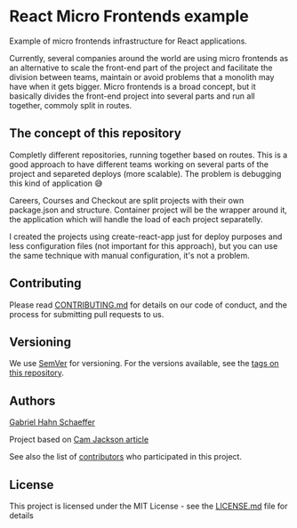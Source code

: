 # React Micro Frontends example

Example of micro frontends infrastructure for React applications.

Currently, several companies around the world are using micro frontends as an alternative to scale the front-end part of the project and facilitate the division between teams, maintain or avoid problems that a monolith may have when it gets bigger.
Micro frontends is a broad concept, but it basically divides the front-end project into several parts and run all together, commoly split in routes.

## The concept of this repository

Completly different repositories, running together based on routes. This is a good approach to have different teams working on several parts of the project and separeted deploys (more scalable).
The problem is debugging this kind of application :sweat_smile:

Careers, Courses and Checkout are split projects with their own package.json and structure. Container project will be the wrapper around it, the application which will handle the load of each project separatelly.

I created the projects using create-react-app just for deploy purposes and less configuration files (not important for this approach), but you can use the same technique with manual configuration, it's not a problem.

## Contributing

Please read [CONTRIBUTING.md](https://gist.github.com/PurpleBooth/b24679402957c63ec426) for details on our code of conduct, and the process for submitting pull requests to us.

## Versioning

We use [SemVer](http://semver.org/) for versioning. For the versions available, see the [tags on this repository](https://github.com/gabriel-hahn/react-micro-example/tags).

## Authors

[Gabriel Hahn Schaeffer](https://github.com/gabriel-hahn/)

Project based on [Cam Jackson article](https://martinfowler.com/articles/micro-frontends.html)

See also the list of [contributors](https://github.com/gabriel-hahn/react-micro-example/contributors) who participated in this project.

## License

This project is licensed under the MIT License - see the [LICENSE.md](LICENSE) file for details
